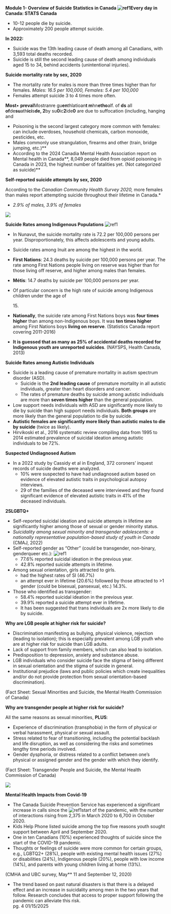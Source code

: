 ﻿**Module 1- Overview of Suicide Statistics in Canada ![ref1]Every day in Canada: STATS Canada**  

- 10-12 people die by suicide. 
- Approximately 200 people attempt suicide. 

**In 2022:** 

- Suicide was the 13th leading cause of death among all Canadians, with 3,593 total deaths recorded.  
- Suicide is still the second leading cause of death among individuals aged 15 to 34, behind accidents (unintentional injuries). 

**Suicide mortality rate by sex, 2020** 

- The mortality rate for males is more than three times higher than for females. *Males: 16.5 per 100,000, Females: 5.4 per 100,000* 
- Females attempt suicide 3 to 4 times more often. 

**Most**•  **preval**Mostranre gu**en**thlatioan**t m**hn**etho**alf. of **ds** all **of**de**su**ath**ici**s**de, 2**by su**0**ic**2**ide**0** are due to suffocation (including, hanging and 

- Poisoning is the second largest category more common with females: can include overdoses, household chemicals, carbon monoxide, pesticides, etc. 
- Males commonly use strangulation, firearms and other (train, bridge jumping, etc.)** 
- According to the 2024 Canadia Mental Health Association report on Mental health in Canada**, 8,049 people died from opioid poisoning in Canada in 2023, the highest number of fatalities yet. (Not categorized as suicide)** 

**Self-reported suicide attempts by sex, 2020** 

According to the *Canadian Community Health Survey 2020,* more females than males report attempting suicide throughout their lifetime in Canada.* 

- *2.9% of males, 3.9% of females* 

![](3ficmapm.002.jpeg)

**Suicide Rates among Indigenous Populations** ![ref1]

- In Nunavut, the suicide mortality rate is 72.2 per 100,000 persons per year. Disproportionately, this affects adolescents and young adults. 
- Suicide rates among Inuit are among the highest in the world. 
- **First Nations**: 24.3 deaths by suicide per 100,000 persons per year. The rate among First Nations people living on reserve was higher than for those living off reserve, and higher among males than females. 
- **Métis**: 14.7 deaths by suicide per 100,000 persons per year. 
- Of particular concern is the high rate of suicide among Indigenous children under the age of 

  15\.  

- **Nationally**, the suicide rate among First Nations boys was **four times higher** than among non-Indigenous boys. It was **ten times higher** among First Nations boys **living on reserve**. (Statistics Canada report covering 2011-2016) 
- **It is guessed that as many as 25% of accidental deaths recorded for Indigenous youth are unreported suicides**. (NAYSPS, Health Canada, 2013) 

**Suicide Rates among Autistic Individuals** 

- Suicide is a leading cause of premature mortality in autism spectrum disorder (ASD). 
  - Suicide is the **2nd leading cause** of premature mortality in all autistic individuals, greater than heart disorders and cancer. 
  - The rates of premature deaths by suicide among autistic individuals are more than **seven times higher** than the general population. 
- Low support needs individuals with ASD are significantly more likely to die by suicide than high support needs individuals. **Both groups** are more likely than the general population to die by suicide.  
- **Autistic females are significantly more likely than autistic males to die by suicide** (twice as likely). 
- Hirvikoski et al., 2016 systematic review compiling data from 1995 to 2014 estimated prevalence of suicidal ideation among autistic individuals to be 72%. 

**Suspected Undiagnosed Autism** 

- In a 2022 study by Cassidy et al in England, 372 coroners’ inquest records of suicide deaths were analyzed.  
  - 10% were suspected to have had undiagnosed autism based on evidence of elevated autistic traits in psychological autopsy interviews.  
  - 29 of the families of the deceased were interviewed and they found significant evidence of elevated autistic traits in 41% of the deceased individuals.  

**2SLGBTQ+** 

- Self-reported suicidal ideation and suicide attempts in lifetime are significantly higher among those of sexual or gender minority status. 
- *Suicidality among sexual minority and transgender adolescents: a nationally representative population-based study of youth in Canada* (CMAJ, 2022) 
- Self-reported gender as “Other” (could be transgender, non-binary, genderqueer etc.): ![ref1]
  - 77.6% reported suicidal ideation in the previous year. 
  - 42.8% reported suicide attempts in lifetime. 
- Among sexual orientation, girls attracted to girls.  
  - had the highest rates of SI (46.7%)  
  - an attempt ever in lifetime (20.6%) followed by those attracted to >1 gender (could be bisexual, pansexual, etc.) 14.3%. 
- Those who identified as transgender: 
  - 58.4% reported suicidal ideation in the previous year. 
  - 39.9% reported a suicide attempt ever in lifetime. 
  - It has been suggested that trans individuals are 2x more likely to die by suicide.  

**Why are LGB people at higher risk for suicide?** 

- Discrimination manifesting as bullying, physical violence, rejection (leading to isolation); this is especially prevalent among LGB youth who are at higher risk for suicide than LGB adults. 
- Lack of support from family members, which can also lead to isolation. 
- Predisposition to depression, anxiety and substance abuse. 
- LGB individuals who consider suicide face the stigma of being different in sexual orientation and the stigma of suicide in general. 
- Institutional prejudice (laws and public policies which create inequalities and/or do not provide protection from sexual orientation-based discrimination). 

(Fact Sheet: Sexual Minorities and Suicide, the Mental Health Commission of Canada) 

**Why are transgender people at higher risk for suicide?** 

All the same reasons as sexual minorities, **PLUS**: 

- Experience of discrimination (transphobia) in the form of physical or verbal harassment, physical or sexual assault. 
- Stress related to fear of transitioning, including the potential backlash and life disruption, as well as considering the risks and sometimes lengthy time periods involved. 
- Gender dysphoria, or distress related to a conflict between one’s physical or assigned gender and the gender with which they identify. 

(Fact Sheet: Transgender People and Suicide, the Mental Health Commission of Canada) 

![](3ficmapm.003.jpeg)

**Mental Health Impacts from Covid-19** 

- The Canada Suicide Prevention Service has experienced a significant increase in calls since the ![ref1]start of the pandemic, with the number of interactions rising from 2,375 in March 2020 to 6,700 in October 2020. 
- Kids Help Phone listed suicide among the top five reasons youth sought support between April and September 2020.  
- One in ten Canadians (10%) experienced thoughts of suicide since the start of the COVID-19 pandemic. 
- Thoughts or feelings of suicide were more common for certain groups, e.g., LGBTQ2+ (28%), people with existing mental health issues (27%) or disabilities (24%), Indigenous people (20%), people with low income (14%), and parents with young children living at home (13%).  

(CMHA and UBC survey, May** 11 and September 12, 2020) 

- The trend based on past natural disasters is that there is a delayed effect and an increase in suicidality among men in the two years that follow. Research concludes that access to proper support following the pandemic can alleviate this risk.  
pg. 4     01/15/2025

[ref1]: 3ficmapm.001.png
